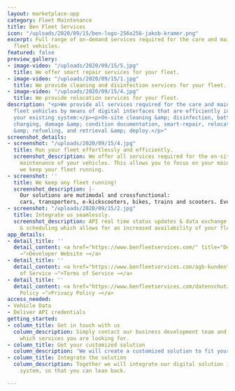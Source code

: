 ```yaml
---
layout: marketplace-app
category: Fleet Maintenance
title: Ben Fleet Services
icon: "/uploads/2020/09/15/ben-logo-256x256-jakob-kramer.png"
excerpt: Full range of on-demand services required for the care and maintenance of
  fleet vehicles.
featured: false
preview_gallery:
- image-video: "/uploads/2020/09/15/5.jpg"
  title: We offer smart repair services for your fleet.
- image-video: "/uploads/2020/09/15/1.jpg"
  title: We provide cleaning and disinfection services for your fleet.
- image-video: "/uploads/2020/09/15/4.jpg"
  title: We provide relocation services for your fleet.
description: "<p>We provide all services required for the care and maintenance of
  fleet vehicles by means of digital interfaces that are efficiently integrated into
  your existing system:</p><p>On-site cleaning &amp; disinfection, battery swaps &amp;
  charging, damage &amp; condition documentation, smart-repair, relocation, charging
  &amp; refueling, and retrieval &amp; deploy.</p>"
screenshot_details:
- screenshot: "/uploads/2020/09/15/4.jpg"
  title: Run your fleet effortlessly and efficiently.
  screenshot_description: We offer all services required for the on-site care and
    maintenance of your vehicles. This allows you to focus on your main tasks while
    we keep your fleet running.
- screenshot: ''
  title: We keep any fleet running!
  screenshot_description: |-
    Our solutions are mutimodal and crossfunctional:
    cars, transporters, e-kickscooters, bikes, trains and scooters. Even airtaxis. Stationary and free-floating.
- screenshot: "/uploads/2020/09/15/2.jpg"
  title: Integrate us seamlessly.
  screenshot_description: API real time status updates & data exchange optimise routing
    & scheduling which allows for an increased availability of your fleet.
app_details:
- detail_title: ''
  detail_content: <a href="https://www.benfleetservices.com/" title="Developer Website
    →">Developer Website →</a>
- detail_title: ''
  detail_content: <a href="https://www.benfleetservices.com/agb-kunden" title="Terms
    of Service →">Terms of Service →</a>
- detail_title: ''
  detail_content: <a href="https://www.benfleetservices.com/datenschutz" title="Privacy
    Policy →">Privacy Policy →</a>
access_needed:
- Vehicle Data
- Deliver API credentials
getting_started:
- column_title: Get in touch with us
  column_description: Simply contact our business development team and let them know
    which services you are looking for.
- column_title: Get your customized solution
  column_description: 'We will create a customized solution to fit your requirements. '
- column_title: Integrate the solution
  column_description: Together we will integrate our digital solution into your existing
    system, so that you can lean back.

---
```

